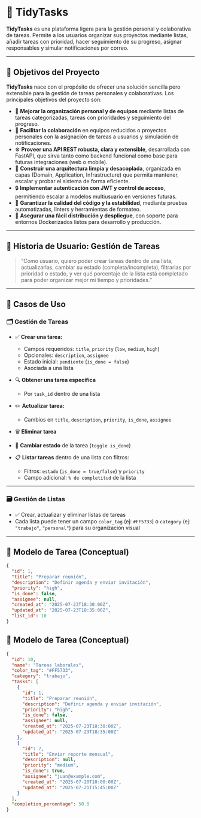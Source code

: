 # 🧹 TidyTasks

**TidyTasks** es una plataforma ligera para la gestión personal y colaborativa de tareas. Permite a los usuarios organizar sus proyectos mediante listas, añadir tareas con prioridad, hacer seguimiento de su progreso, asignar responsables y simular notificaciones por correo.

---

## 📌 Objetivos del Proyecto

**TidyTasks** nace con el propósito de ofrecer una solución sencilla pero extensible para la gestión de tareas personales y colaborativas. Los principales objetivos del proyecto son:

- 🧭 **Mejorar la organización personal y de equipos** mediante listas de tareas categorizadas, tareas con prioridades y seguimiento del progreso.
- 🔄 **Facilitar la colaboración** en equipos reducidos o proyectos personales con la asignación de tareas a usuarios y simulación de notificaciones.
- ⚙️ **Proveer una API REST robusta, clara y extensible**, desarrollada con FastAPI, que sirva tanto como backend funcional como base para futuras integraciones (web o mobile).
- 🧱 **Construir una arquitectura limpia y desacoplada**, organizada en capas (Domain, Application, Infrastructure) que permita mantener, escalar y probar el sistema de forma eficiente.
- 🔒 **Implementar autenticación con JWT y control de acceso**, permitiendo escalar a modelos multiusuario en versiones futuras.
- 🧪 **Garantizar la calidad del código y la estabilidad**, mediante pruebas automatizadas, linters y herramientas de formateo.
- 🐳 **Asegurar una fácil distribución y despliegue**, con soporte para entornos Dockerizados listos para desarrollo y producción.

---

## 📘 Historia de Usuario: Gestión de Tareas

> “Como usuario, quiero poder crear tareas dentro de una lista, actualizarlas, cambiar su estado (completa/incompleta), filtrarlas por prioridad o estado, y ver qué porcentaje de la lista está completado para poder organizar mejor mi tiempo y prioridades.”

---

## 🧠 Casos de Uso

### 🗂️ Gestión de Tareas

- ✅ **Crear una tarea:**
  - Campos requeridos: `title`, `priority` (`low`, `medium`, `high`)
  - Opcionales: `description`, `assignee`
  - Estado inicial: `pendiente` (`is_done = false`)
  - Asociada a una lista

- 🔍 **Obtener una tarea específica**
  - Por `task_id` dentro de una lista

- ✏️ **Actualizar tarea:**
  - Cambios en `title`, `description`, `priority`, `is_done`, `assignee`

- 🗑️ **Eliminar tarea**

- 🔁 **Cambiar estado** de la tarea (`toggle is_done`)

- 📋 **Listar tareas** dentro de una lista con filtros:
  - Filtros: `estado` (`is_done = true/false`) y `priority`
  - Campo adicional: `% de completitud` de la lista

---

### 🗃️ Gestión de Listas

- ✅ Crear, actualizar y eliminar listas de tareas
- Cada lista puede tener un campo `color_tag` (ej: `#FF5733`) o `category` (ej: `"trabajo"`, `"personal"`) para su organización visual

---

## 🧾 Modelo de Tarea (Conceptual)

```json
{
  "id": 1,
  "title": "Preparar reunión",
  "description": "Definir agenda y enviar invitación",
  "priority": "high",
  "is_done": false,
  "assignee": null,
  "created_at": "2025-07-23T18:30:00Z",
  "updated_at": "2025-07-23T18:35:00Z",
  "list_id": 10
}

```
## 🧾 Modelo de Tarea (Conceptual)

```json
{
  "id": 10,
  "name": "Tareas laborales",
  "color_tag": "#FF5733",
  "category": "trabajo",
  "tasks": [
    {
      "id": 1,
      "title": "Preparar reunión",
      "description": "Definir agenda y enviar invitación",
      "priority": "high",
      "is_done": false,
      "assignee": null,
      "created_at": "2025-07-23T18:30:00Z",
      "updated_at": "2025-07-23T18:35:00Z"
    },
    {
      "id": 2,
      "title": "Enviar reporte mensual",
      "description": null,
      "priority": "medium",
      "is_done": true,
      "assignee": "juan@example.com",
      "created_at": "2025-07-20T10:00:00Z",
      "updated_at": "2025-07-21T15:45:00Z"
    }
  ],
  "completion_percentage": 50.0
}
```
